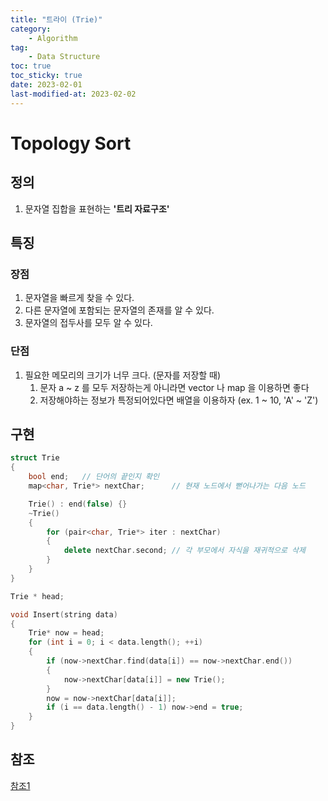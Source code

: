 ```yaml
---
title: "트라이 (Trie)"
category:
    - Algorithm
tag:
    - Data Structure
toc: true
toc_sticky: true
date: 2023-02-01
last-modified-at: 2023-02-02
---
```


# Topology Sort
## 정의
1. 문자열 집합을 표현하는 <B>'트리 자료구조'</B>

## 특징
### 장점
1. 문자열을 빠르게 찾을 수 있다.
2. 다른 문자열에 포함되는 문자열의 존재를 알 수 있다.
3. 문자열의 접두사를 모두 알 수 있다.
### 단점
1. 필요한 메모리의 크기가 너무 크다. (문자를 저장할 때)
    1. 문자 a ~ z 를 모두 저장하는게 아니라면 vector 나 map 을 이용하면 좋다
    2. 저장해야하는 정보가 특정되어있다면 배열을 이용하자 (ex. 1 ~ 10, 'A' ~ 'Z')

## 구현
```c++
struct Trie
{
    bool end;   // 단어의 끝인지 확인
    map<char, Trie*> nextChar;      // 현재 노드에서 뻗어나가는 다음 노드

    Trie() : end(false) {}
    ~Trie()
    {
        for (pair<char, Trie*> iter : nextChar)
        {
            delete nextChar.second; // 각 부모에서 자식을 재귀적으로 삭제
        }
    }
}

Trie * head;

void Insert(string data)
{
    Trie* now = head;
    for (int i = 0; i < data.length(); ++i)
    {
        if (now->nextChar.find(data[i]) == now->nextChar.end())
        {
            now->nextChar[data[i]] = new Trie();
        }
        now = now->nextChar[data[i]];
        if (i == data.length() - 1) now->end = true;
    }
}
```

## 참조
[참조1](https://rebro.kr/86)